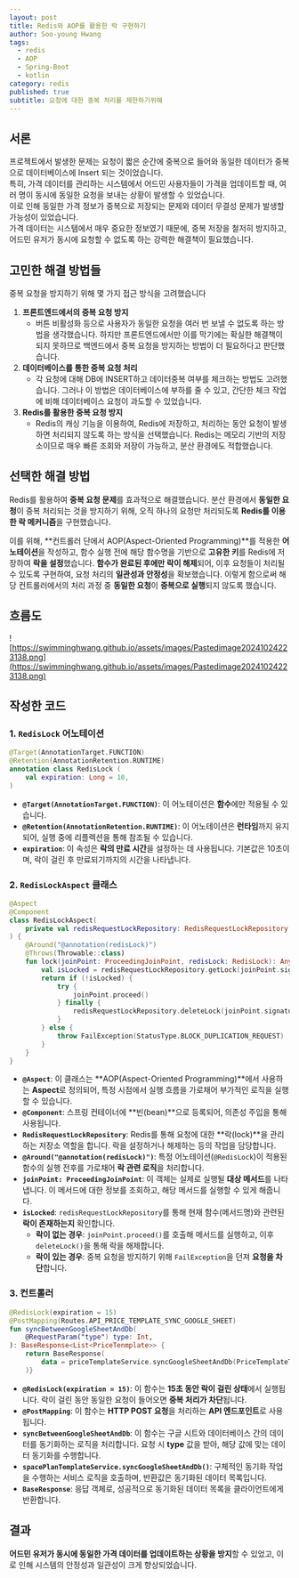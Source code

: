 ```yaml
---
layout: post
title: Redis와 AOP를 활용한 락 구현하기
author: Soo-young Hwang
tags:
  - redis
  - AOP
  - Spring-Boot
  - kotlin
category: redis
published: true
subtitle: 요청에 대한 중복 처리를 제한하기위해
---
```

## **서론**

프로젝트에서 발생한 문제는 요청이 짧은 순간에 중복으로 들어와 동일한 데이터가 중복으로 데이터베이스에 Insert 되는 것이었습니다.      
특히, 가격 데이터를 관리하는 시스템에서 어드민 사용자들이 가격을 업데이트할 때, 여러 명이 동시에 동일한 요청을 보내는 상황이 발생할 수 있었습니다.   
이로 인해 동일한 가격 정보가 중복으로 저장되는 문제와 데이터 무결성 문제가 발생할 가능성이 있었습니다.    
가격 데이터는 시스템에서 매우 중요한 정보였기 때문에, 중복 저장을 철저히 방지하고, 어드민 유저가 동시에 요청할 수 없도록 하는 강력한 해결책이 필요했습니다.    


## **고민한 해결 방법들**

중복 요청을 방지하기 위해 몇 가지 접근 방식을 고려했습니다

1. **프론트엔드에서의 중복 요청 방지**
    - 버튼 비활성화 등으로 사용자가 동일한 요청을 여러 번 보낼 수 없도록 하는 방법을 생각했습니다. 하지만 프론트엔드에서만 이를 막기에는 확실한 해결책이 되지 못하므로 백엔드에서 중복 요청을 방지하는 방법이 더 필요하다고 판단했습니다.
2. **데이터베이스를 통한 중복 요청 처리**
    - 각 요청에 대해 DB에 INSERT하고 데이터중복 여부를 체크하는 방법도 고려했습니다. 그러나 이 방법은 데이터베이스에 부하를 줄 수 있고, 간단한 체크 작업에 비해 데이터베이스 요청이 과도할 수 있었습니다.
3. **Redis를 활용한 중복 요청 방지**
    - Redis의 캐싱 기능을 이용하여, Redis에 저장하고, 처리하는 동안 요청이 발생하면 처리되지 않도록 하는 방식을 선택했습니다. Redis는 메모리 기반의 저장소이므로 매우 빠른 조회와 저장이 가능하고, 분산 환경에도 적합했습니다.

## **선택한 해결 방법**

Redis를 활용하여 **중복 요청 문제**를 효과적으로 해결했습니다. 분산 환경에서 **동일한 요청**이 중복 처리되는 것을 방지하기 위해, 오직 하나의 요청만 처리되도록 **Redis를 이용한 락 메커니즘**을 구현했습니다.

이를 위해, **컨트롤러 단에서 AOP(Aspect-Oriented Programming)**를 적용한 **어노테이션**을 작성하고, 함수 실행 전에 해당 함수명을 기반으로 **고유한 키**를 Redis에 저장하여 **락을 설정**했습니다. **함수가 완료된 후에만 락이 해제**되어, 이후 요청들이 처리될 수 있도록 구현하여, 요청 처리의 **일관성과 안정성**을 확보했습니다. 이렇게 함으로써 해당 컨트롤러에서의 처리 과정 중 **동일한 요청**이 **중복으로 실행**되지 않도록 했습니다.


## 흐름도
![https://swimminghwang.github.io/assets/images/Pastedimage20241024223138.png](https://swimminghwang.github.io/assets/images/Pastedimage20241024223138.png)

## 작성한 코드 
### 1. `RedisLock` 어노테이션

```kotlin
@Target(AnnotationTarget.FUNCTION)  
@Retention(AnnotationRetention.RUNTIME)  
annotation class RedisLock (  
    val expiration: Long = 10,  
)
```
- **`@Target(AnnotationTarget.FUNCTION)`**: 이 어노테이션은 **함수**에만 적용될 수 있습니다.
- **`@Retention(AnnotationRetention.RUNTIME)`**: 이 어노테이션은 **런타임**까지 유지되어, 실행 중에 리플렉션을 통해 참조될 수 있습니다.
- **`expiration`**: 이 속성은 **락의 만료 시간**을 설정하는 데 사용됩니다. 기본값은 10초이며, 락이 걸린 후 만료되기까지의 시간을 나타냅니다.


### 2. `RedisLockAspect` 클래스 

```kotlin
@Aspect
@Component
class RedisLockAspect(
    private val redisRequestLockRepository: RedisRequestLockRepository
) {
    @Around("@annotation(redisLock)")
    @Throws(Throwable::class)
    fun lock(joinPoint: ProceedingJoinPoint, redisLock: RedisLock): Any? {
        val isLocked = redisRequestLockRepository.getLock(joinPoint.signature.name)
        return if (!isLocked) {
            try {
                joinPoint.proceed()
            } finally {
                redisRequestLockRepository.deleteLock(joinPoint.signature.name)
            }
        } else {
            throw FailException(StatusType.BLOCK_DUPLICATION_REQUEST)
        }
    }
}
```

- **`@Aspect`**: 이 클래스는 **AOP(Aspect-Oriented Programming)**에서 사용하는 **Aspect**로 정의되어, 특정 시점에서 실행 흐름을 가로채어 부가적인 로직을 실행할 수 있습니다.
- **`@Component`**: 스프링 컨테이너에 **빈(bean)**으로 등록되어, 의존성 주입을 통해 사용됩니다.
- **`RedisRequestLockRepository`**: Redis를 통해 요청에 대한 **락(lock)**을 관리하는 저장소 역할을 합니다. 락을 설정하거나 해제하는 등의 작업을 담당합니다.
- **`@Around("@annotation(redisLock)")`**: 특정 어노테이션(`@RedisLock`)이 적용된 함수의 실행 전후를 가로채어 **락 관련 로직**을 처리합니다.
- **`joinPoint: ProceedingJoinPoint`**: 이 객체는 실제로 실행될 **대상 메서드**를 나타냅니다. 이 메서드에 대한 정보를 조회하고, 해당 메서드를 실행할 수 있게 해줍니다.
- **`isLocked`**: `redisRequestLockRepository`를 통해 현재 함수(메서드명)와 관련된 **락이 존재하는지** 확인합니다.
    - **락이 없는 경우**: `joinPoint.proceed()`를 호출해 메서드를 실행하고, 이후 `deleteLock()`을 통해 락을 해제합니다.
    - **락이 있는 경우**: 중복 요청을 방지하기 위해 `FailException`을 던져 **요청을 차단**합니다.

### 3.  컨트롤러 
```kotlin
@RedisLock(expiration = 15)  
@PostMapping(Routes.API_PRICE_TEMPLATE_SYNC_GOOGLE_SHEET)  
fun syncBetweenGoogleSheetAndDb(  
    @RequestParam("type") type: Int,  
): BaseResponse<List<PriceTenmplate>> {  
    return BaseResponse(  
        data = priceTemplateService.syncGoogleSheetAndDb(PriceTemplateType.ofCode(type))  
    )}
```
- **`@RedisLock(expiration = 15)`**: 이 함수는 **15초 동안 락이 걸린 상태**에서 실행됩니다. 락이 걸린 동안 동일한 요청이 들어오면 **중복 처리가 차단**됩니다.
- **`@PostMapping`**: 이 함수는 **HTTP POST 요청**을 처리하는 **API 엔드포인트**로 사용됩니다.
- **`syncBetweenGoogleSheetAndDb`**: 이 함수는 구글 시트와 데이터베이스 간의 데이터를 동기화하는 로직을 처리합니다. 요청 시 **type** 값을 받아, 해당 값에 맞는 데이터 동기화를 수행합니다.
- **`spacePlanTemplateService.syncGoogleSheetAndDb()`**: 구체적인 동기화 작업을 수행하는 서비스 로직을 호출하며, 반환값은 동기화된 데이터 목록입니다.
- **`BaseResponse`**: 응답 객체로, 성공적으로 동기화된 데이터 목록을 클라이언트에게 반환합니다.

## **결과**

**어드민 유저가 동시에 동일한 가격 데이터를 업데이트하는 상황을 방지**할 수 있었고, 이로 인해 시스템의 안정성과 일관성이 크게 향상되었습니다.